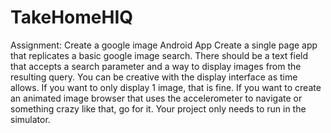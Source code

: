 TakeHomeHIQ
===========

Assignment:
Create a google image Android App
Create a single page app that replicates a basic google image search.  There should 
be a text field that accepts a search parameter and a way to display images from the resulting query. 
You can be creative with the display interface as time allows.  If you want to only display 1 image, 
that is fine. If you want to create an animated image browser that uses the accelerometer to 
navigate or something crazy like that, go for it. Your project only needs to run in the simulator.
